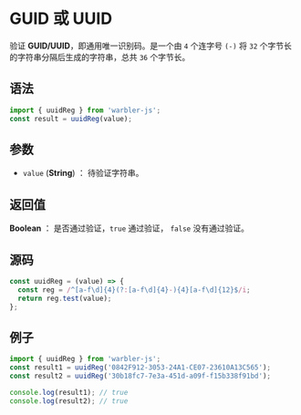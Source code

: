 # GUID 或 UUID

验证 **GUID/UUID**，即通用唯一识别码。是一个由 `4` 个连字号 `(-)` 将 `32` 个字节长的字符串分隔后生成的字符串，总共 `36` 个字节长。

## 语法

```js
import { uuidReg } from 'warbler-js';
const result = uuidReg(value);
```

## 参数

- `value` (**String**) ： 待验证字符串。

## 返回值

**Boolean** ： 是否通过验证，`true` 通过验证， `false` 没有通过验证。

## 源码

```js
const uuidReg = (value) => {
  const reg = /^[a-f\d]{4}(?:[a-f\d]{4}-){4}[a-f\d]{12}$/i;
  return reg.test(value);
};
```

## 例子

```js
import { uuidReg } from 'warbler-js';
const result1 = uuidReg('0842F912-3053-24A1-CE07-23610A13C565');
const result2 = uuidReg('30b18fc7-7e3a-451d-a09f-f15b338f91bd');

console.log(result1); // true
console.log(result2); // true
```

